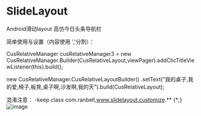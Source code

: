 # SlideLayout
Android滑动layout
高仿今日头条导航栏

简单使用与设置（内容使用 ','分割）：

CusRelativeManager cusRelativeManager3 = 
new CusRelativeManager.Builder(CusRelativeLayout,viewPager).addClicTitleViewListener(this).build();

 new CusRelativeManager.CusRelativeLayoutBuilder()
               .setText("我的桌子,我的爱,椅子,板凳,桌子啊,沙发啊,我的天").build(CusRelativeLayout);




混淆注意： -keep class com.ranbell,www.slidelayout.customize.** {*;}
![image]()
